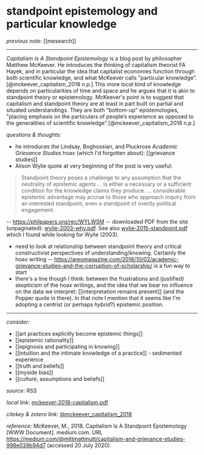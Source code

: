 # standpoint epistemology and particular knowledge

_previous note:_ [[mesearch]]

---

_Capitalism Is A Standpoint Epistemology_ is a blog post by philosopher Matthew McKeever. He introduces the thinking of capitalism theorist FA Hayek, and in particular the idea that capitalist economies function through both scientific knowledge, and what McKeever calls "particular knowledge".[@mckeever_capitalism_2018 n.p.] This more _local_ kind of knowledge depends on particularities of time and space and he argues that it is akin to standpoint theory or epistemology. McKeever's point is to suggest that capitalism and standpoint theory are at least in part built on partial and situated understandings. They are both "bottom-up" epistemologies, "placing emphasis on the particulars of people’s experience as opposed to the generalities of scientific knowledge".[@mckeever_capitalism_2018 n.p.]  


_questions & thoughts:_

- he introduces the Lindsay, Boghossian, and Pluckrose _Academic Grievance Studies_ hoax (which I'd forgotten about): [[grievance studies]]
- Alison Wylie quote at very beginning of the post is very useful:

>Standpoint theory poses a challenge to any assumption that the neutrality of epistemic agents ... is either a necessary or a sufficient condition for the knowledge claims they produce. ... considerable epistemic advantage may accrue to those who approach inquiry from an interested standpoint, even a standpoint of overtly political engagement. 

-- <https://philpapers.org/rec/WYLWSM> -- downloaded PDF from the site (unpaginated): [wylie-2003-why.pdf](hook://file/osh471QkM?p=c2tlbGxpcy9Eb3dubG9hZHM=&n=wylie-2003-why.pdf). See also [wylie-2015-standpoint.pdf](hook://file/osjSLO2hy?p=c2tlbGxpcy9Eb3dubG9hZHM=&n=wylie-2015-standpoint.pdf) which I found while looking for Wylie (2003).

- need to look at relationship between standpoint theory and critical constructivist perspectives of understanding/knowing. Certainly the hoax writing -- <https://areomagazine.com/2018/10/02/academic-grievance-studies-and-the-corruption-of-scholarship/> is a fun way to start
- there's a line though I think: between the frustrations and (justified) skepticism of the hoax writings, and the idea that we bear no influence on the data we interpret: [[interpretation remains present]] (and the Popper quote in there). In that note I mention that it seems like I'm adopting a centrist (or perhaps _hybrid_?) epistemic position.  

--- 

_consider:_

- [[art practices explicitly become epistemic things]]
- [[epistemic rationality]]
- [[epignosis and participating in knowing]]
- [[intuition and the intimate knowledge of a practice]] - sedimented experience
- [[truth and beliefs]]
- [[myside bias]]
- [[culture, assumptions and beliefs]]


_source:_ RSS

_local link:_ [mckeever-2018-capitalism.pdf](hook://file/muEeo8xAx?p=c2tlbGxpcy9Eb3dubG9hZHM=&n=mckeever-2018-capitalism.pdf)

_citekey & zotero link:_ [@mckeever_capitalism_2018](zotero://select/items/1_LJM253ZN)

_reference:_ McKeever, M., 2018. Capitalism Is A Standpoint Epistemology [WWW Document]. medium.com. URL <https://medium.com/@mittmattmutt/capitalism-and-grievance-studies-998e039b94d7> (accessed 20 July 2020).


